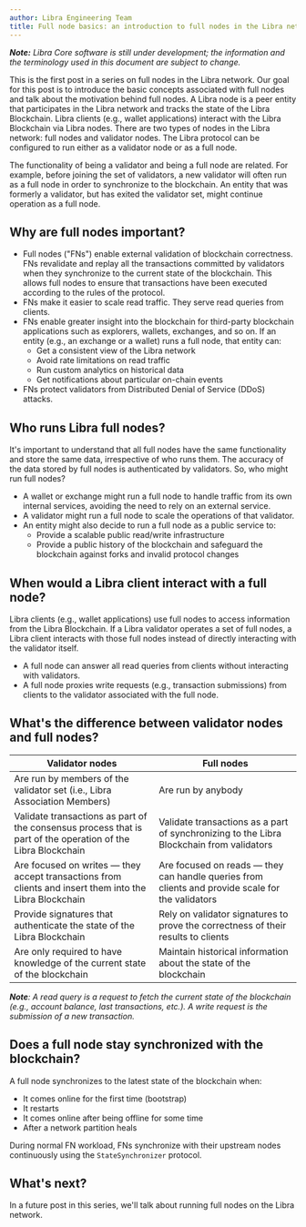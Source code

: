 ```yaml
---
author: Libra Engineering Team
title: Full node basics: an introduction to full nodes in the Libra network
---
```


<script>
    let items = document.getElementsByClassName("post-meta");   
    for (var i = items.length - 1; i >= 0; i--) {
        if (items[i].innerHTML = '<p class="post-meta">January 23, 2020</p>') items[i].innerHTML = '<p class="post-meta">January 23, 2020</p>';
    }
    var slug = location.pathname.slice(location.pathname.lastIndexOf('/')+1);
    var redirect = 'https://libra.org/blog/' + slug;
    window.location = redirect;    
</script>

_**Note:** Libra Core software is still under development; the information and the terminology used in this document are subject to change._

This is the first post in a series on full nodes in the Libra network. Our goal for this post is to introduce the basic concepts associated with full nodes and talk about the motivation behind full nodes. A Libra node is a peer entity that participates in the Libra network and tracks the state of the Libra Blockchain. Libra clients (e.g., wallet applications) interact with the Libra Blockchain via Libra nodes. There are two types of nodes in the Libra network: full nodes and validator nodes. The Libra protocol can be configured to run either as a validator node or as a full node.

The functionality of being a validator and being a full node are related. For example, before joining the set of validators, a new validator will often run as a full node in order to synchronize to the blockchain. An entity that was formerly a validator, but has exited the validator set, might continue operation as a full node.

## Why are full nodes important?

- Full nodes ("FNs") enable external validation of blockchain correctness. FNs revalidate and replay all the transactions committed by validators when they synchronize to the current state of the blockchain. This allows full nodes to ensure that transactions have been executed according to the rules of the protocol.
- FNs make it easier to scale read traffic. They serve read queries from clients.
- FNs enable greater insight into the blockchain for third-party blockchain applications such as explorers, wallets, exchanges, and so on. If an entity (e.g., an exchange or a wallet) runs a full node, that entity can:
  - Get a consistent view of the Libra network
  - Avoid rate limitations on read traffic
  - Run custom analytics on historical data
  - Get notifications about particular on-chain events
- FNs protect validators from Distributed Denial of Service (DDoS) attacks.

## Who runs Libra full nodes?

It's important to understand that all full nodes have the same functionality and store the same data, irrespective of who runs them. The accuracy of the data stored by full nodes is authenticated by validators. So, who might run full nodes?

- A wallet or exchange might run a full node to handle traffic from its own internal services, avoiding the need to rely on an external service.
- A validator might run a full node to scale the operations of that validator.
- An entity might also decide to run a full node as a public service to:
  - Provide a scalable public read/write infrastructure
  - Provide a public history of the blockchain and safeguard the blockchain against forks and invalid protocol changes

## When would a Libra client interact with a full node?

Libra clients (e.g., wallet applications) use full nodes to access information from the Libra Blockchain. If a Libra validator operates a set of full nodes, a Libra client interacts with those full nodes instead of directly interacting with the validator itself.

- A full node can answer all read queries from clients without interacting with validators.
- A full node proxies write requests (e.g., transaction submissions) from clients to the validator associated with the full node.

## What's the difference between validator nodes and full nodes?

| **Validator nodes**                                                                                          | **Full nodes**                                                                                   |
| ------------------------------------------------------------------------------------------------------------ | ------------------------------------------------------------------------------------------------ |
| Are run by members of the validator set (i.e., Libra Association Members)                                    | Are run by anybody                                                                               |
| Validate transactions as part of the consensus process that is part of the operation of the Libra Blockchain | Validate transactions as a part of synchronizing to the Libra Blockchain from validators         |
| Are focused on writes — they accept transactions from clients and insert them into the Libra Blockchain      | Are focused on reads — they can handle queries from clients and provide scale for the validators |
| Provide signatures that authenticate the state of the Libra Blockchain                                       | Rely on validator signatures to prove the correctness of their results to clients                |
| Are only required to have knowledge of the current state of the blockchain                                   | Maintain historical information about the state of the blockchain                                |

_**Note**: A read query is a request to fetch the current state of the blockchain (e.g., account balance, last transactions, etc.). A write request is the submission of a new transaction._

## Does a full node stay synchronized with the blockchain?

A full node synchronizes to the latest state of the blockchain when:

- It comes online for the first time (bootstrap)
- It restarts
- It comes online after being offline for some time
- After a network partition heals

During normal FN workload, FNs synchronize with their upstream nodes continuously using the `StateSynchronizer` protocol.

## What's next?

In a future post in this series, we'll talk about running full nodes on the Libra network.
